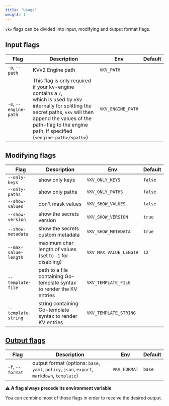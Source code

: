 ```yaml
---
title: "Usage"
weight: 1
---
```


`vkv` flags can be divided into input, modifying and output format flags.

## Input flags
| Flag                  | Description                                                                       | Env                    | Default |
|-----------------------|-----------------------------------------------------------------------------------|------------------------|---------|
| `-p`, `--path`        | KVv2 Engine path                                                                  | `VKV_PATH`             |         |
| `-e`, `--engine-path` | This flag is only required if your kv-engine contains a `/`, <br/> which is used by vkv internally for splitting the secret paths, `vkv` will then append the values of the path-flag to the engine path, if specified (`<engine-path>/<path>`)| `VKV_ENGINE_PATH`      |       |


## Modifying flags
| Flag                  | Description                                                                       | Env                    | Default |
|-----------------------|-----------------------------------------------------------------------------------|------------------------|---------|
| `--only-keys`         | show only keys                                                                    | `VKV_ONLY_KEYS`        | `false` |
| `--only-paths`        | show only paths                                                                   | `VKV_ONLY_PATHS`       | `false` |
| `--show-values`       | don't mask values                                                                 | `VKV_SHOW_VALUES`      | `false` |
| `--show-version`      | show the secrets version                                                          | `VKV_SHOW_VERSION`     | `true`  |
| `--show-metadata`     | show the secrets custom metadata                                                  | `VKV_SHOW_METADATA`    | `true`  |
| `--max-value-length`  | maximum char length of values (set to `-1` for disabling)                         | `VKV_MAX_VALUE_LENGTH` | `12`    |
| `--template-file`     | path to a file containing Go-template syntax to render the KV entries             | `VKV_TEMPLATE_FILE`    |         |
| `--template-string`   | string containing Go-template syntax to render KV entries                         | `VKV_TEMPLATE_STRING`  |         |

## [Output flags](https://falcosuessgott.github.io/vkv/export/formats/)
| Flag                  | Description                                                                       | Env                    | Default |
|-----------------------|-----------------------------------------------------------------------------------|------------------------|---------|
| `-f`, `--format`      | output format (options: `base`, `yaml`, `policy`, `json`, `export`, `markdown`, `template`) | `VKV_FORMAT` | `base`  |

⚠️ **A flag always precede its environment variable**

You can combine most of those flags in order to receive the desired output.